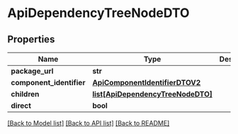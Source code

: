 # ApiDependencyTreeNodeDTO

## Properties
Name | Type | Description | Notes
------------ | ------------- | ------------- | -------------
**package_url** | **str** |  | [optional] 
**component_identifier** | [**ApiComponentIdentifierDTOV2**](ApiComponentIdentifierDTOV2.md) |  | [optional] 
**children** | [**list[ApiDependencyTreeNodeDTO]**](ApiDependencyTreeNodeDTO.md) |  | [optional] 
**direct** | **bool** |  | [optional] 

[[Back to Model list]](../README.md#documentation-for-models) [[Back to API list]](../README.md#documentation-for-api-endpoints) [[Back to README]](../README.md)

